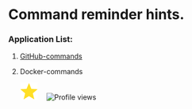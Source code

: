 # Command reminder hints.

### Application List:

1.  [GitHub-commands](./GitHub-commands.txt)
2.  Docker-commands

    <a href='https://stars.github.com/'><img src='https://raw.githubusercontent.com/acervenky/animated-github-badges/master/assets/starbadge.gif' width='35' height='35'></a> 
    ![Profile views](https://gpvc.arturio.dev/zas-post)
